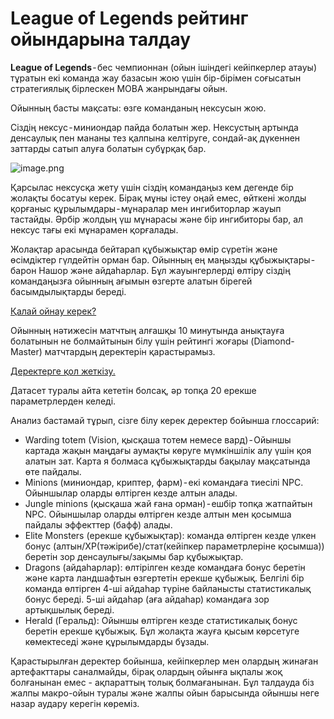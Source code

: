 # League of Legends рейтинг ойындарына талдау

__League of Legends__ - бес чемпионнан (ойын ішіндегі кейіпкерлер атауы) тұратын екі команда жау базасын жою үшін бір-бірімен соғысатын стратегиялық бірлескен MOBA жанрындағы ойын. 

Ойынның басты мақсаты: өзге команданың нексусын жою. 

Сіздің нексус - миниондар пайда болатын жер. Нексустың артында денсаулық пен мананы тез қалпына келтіруге, сондай-ақ дүкеннен заттарды сатып алуға болатын субұрқақ бар.

![image.png](attachment:image.png)

Қарсылас нексусқа жету үшін сіздің командаңыз кем дегенде бір жолақты босатуы керек. Бірақ мұны істеу оңай емес, өйткені жолды қорғаныс құрылымдары - мұнаралар мен ингибиторлар жауып тастайды. Әрбір жолдың үш мұнарасы және бір ингибиторы бар, ал нексус тағы екі мұнарамен қорғалады.

Жолақтар арасында бейтарап құбыжықтар өмір сүретін және өсімдіктер гүлдейтін орман бар. Ойынның ең маңызды құбыжықтары - барон Нашор және айдаһарлар. Бұл жауынгерлерді өлтіру сіздің командаңызға ойынның ағымын өзгерте алатын бірегей басымдылықтарды береді.

[Қалай ойнау керек?](https://www.leagueoflegends.com/ru-ru/how-to-play/)

Ойынның нәтижесін матчтың алғашқы 10 минутында анықтауға болатынын не болмайтынын білу үшін рейтингі жоғары (Diamond-Master)   матчтардың деректерін қарастырамыз.

[Деректерге қол жеткізу.](https://www.kaggle.com/datasets/bobbyscience/league-of-legends-diamond-ranked-games-10-min)

Датасет туралы айта кететін болсақ, әр топқа 20 ерекше параметрлерден келеді.

Анализ бастамай тұрып, сізге білу керек деректер бойынша глоссарий:

- Warding totem (Vision, қысқаша тотем немесе вард) - Ойыншы картада жақын маңдағы аумақты көруге мүмкіншілік алу үшін қоя алатын зат. Карта я болмаса құбыжықтарды бақылау мақсатында өте пайдалы.
- Minions (миниондар, криптер, фарм) - екі командаға тиесілі NPC. Ойыншылар оларды өлтірген кезде алтын алады.
- Jungle minions (қысқаша жай ғана орман) - ешбір топқа жатпайтын NPC. Ойыншылар оларды өлтірген кезде алтын мен қосымша пайдалы эффекттер (бафф) алады.
- Elite Monsters (ерекше құбыжықтар): команда өлтірген кезде үлкен бонус (алтын/XP(тәжірибе)/стат(кейіпкер параметрлеріне қосымша)) беретін зор денсаулығы/зақымы бар құбыжықтар.
- Dragons (айдаһарлар): өлтірілген кезде командаға бонус беретін және карта ландшафтын өзгертетін ерекше құбыжық. Белгілі бір команда өлтірген 4-ші айдаһар түріне байланысты статистикалық бонус береді. 5-ші айдаһар (аға айдаһар) командаға зор артықшылық береді.
- Herald (Геральд): Ойыншы өлтірген кезде статистикалық бонус беретін ерекше құбыжық. Бұл жолақта жауға қысым көрсетуге көмектеседі және құрылымдарды бұзады.

Қарастырылған деректер бойынша, кейіпкерлер мен олардың жинаған артефакттары саналмайды, бірақ олардың ойынға ықпалы жоқ болғанынан емес - ақпараттың толық болмағанынан. Бұл талдауда біз жалпы макро-ойын туралы және жалпы ойын барысында ойыншы неге назар аудару керегін көреміз.

